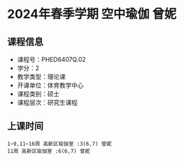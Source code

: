 # 2024年春季学期 空中瑜伽 曾妮






## 课程信息

- 课程号：PHED6407Q.02
- 学分：2
- 教学类型：理论课
- 开课单位：体育教学中心
- 课程类别：硕士
- 课程层次：研究生课程

## 上课时间

```
1~9,11~16周 高新区瑜伽室 :3(6,7) 曾妮
11周 高新区瑜伽室 :6(6,7) 曾妮
```

